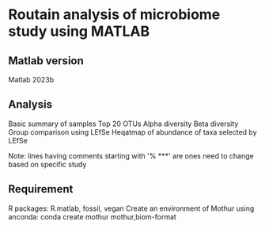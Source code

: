 # Routain analysis of microbiome study using MATLAB
## Matlab version
Matlab 2023b

## Analysis
Basic summary of samples
Top 20 OTUs
Alpha diversity
Beta diversity
Group comparison using LEfSe
Heqatmap of abundance of taxa selected by LEfSe

Note:
lines having comments starting with '% ***' are ones need to change based on specific study


## Requirement 
R packages: R.matlab, fossil, vegan
Create an environment of Mothur using anconda: conda create mothur mothur,biom-format
